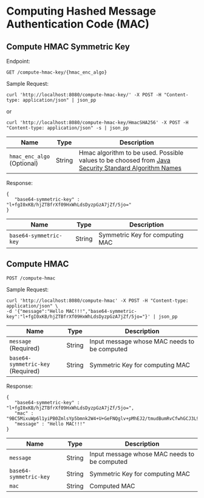 # Computing Hashed Message Authentication Code (MAC)

## Compute HMAC Symmetric Key


Endpoint:

```plaintext
GET /compute-hmac-key/{hmac_enc_algo}
```

Sample Request:

```plaintext
curl 'http://localhost:8080/compute-hmac-key/' -X POST -H "Content-type: application/json" | json_pp
```

or 

```plaintext
curl 'http://localhost:8080/compute-hmac-key/HmacSHA256' -X POST -H "Content-type: application/json" -s | json_pp
```

|Name|Type|Description|
|---|---|---|
|`hmac_enc_algo`<BR>(Optional)|String|Hmac algorithm to be used. Possible values to be choosed from [Java Security Standard Algorithm Names](https://docs.oracle.com/en/java/javase/18/docs/specs/security/standard-names.html#mac-algorithms)|


Response:

```plaintext
{
   "base64-symmetric-key" : "l+fgI0xKB/hjZTBfrXf09HxWhLdsDyzpGzA7jZf/5jo="
}
```

|Name|Type|Description|
|---|---|---|
|`base64-symmetric-key`|String|Symmetric Key for computing MAC|

## Compute HMAC

```plaintext
POST /compute-hmac
```

Sample Request:

```plaintext
curl 'http://localhost:8080/compute-hmac' -X POST -H "Content-type: application/json" \
-d '{"message":"Hello MAC!!!","base64-symmetric-key":"l+fgI0xKB/hjZTBfrXf09HxWhLdsDyzpGzA7jZf/5jo="}' | json_pp
```


|Name|Type|Description|
|---|---|---|
|`message`<BR>(Required)|String|Input message whose MAC needs to be computed|
|`base64-symmetric-key`<BR>(Required)|String|Symmetric Key for computing MAC|


Response:

```plaintext
{
   "base64-symmetric-key" : "l+fgI0xKB/hjZTBfrXf09HxWhLdsDyzpGzA7jZf/5jo=",
   "mac" : "9BC5MixuWp6l1yiPB0ZmlsYp5bmnk2W4+U+GeFNQglv+pMhEJ2/tmudBumRvCfwhGCJ3L93xgD1oIzqe+tlN9w==",
   "message" : "Hello MAC!!!"
}
```

|Name|Type|Description|
|---|---|---|
|`message`|String|Input message whose MAC needs to be computed|
|`base64-symmetric-key`|String|Symmetric Key for computing MAC|
|`mac`|String|Computed MAC|